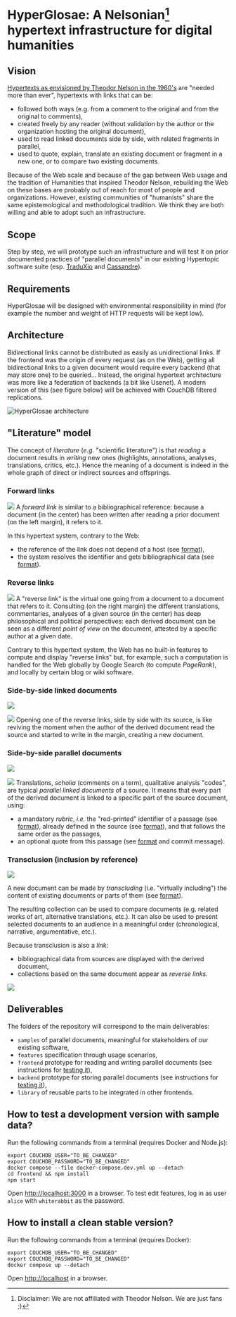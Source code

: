 # HyperGlosae: A Nelsonian[^1] hypertext infrastructure for digital humanities

## Vision

[Hypertexts as envisioned by Theodor Nelson in the 1960's](https://www.youtube.com/watch?v=hMKy52Intac) are "needed more than ever", hypertexts with links that can be:

- followed both ways (e.g. from a comment to the original and from the original to comments),
- created freely by any reader (without validation by the author or the organization hosting the original document),
- used to read linked documents side by side, with related fragments in parallel,
- used to quote, explain, translate an existing document or fragment in a new one, or to compare two existing documents.

Because of the Web scale and because of the gap between Web usage and the tradition of Humanities that inspired Theodor Nelson, rebuilding the Web on these bases are probably out of reach for most of people and organizations.
However, existing communities of "humanists" share the same epistemological and methodological tradition.
We think they are both willing and able to adopt such an infrastructure.

[^1]: Disclaimer: We are not affiliated with Theodor Nelson. We are just fans ;)

## Scope

Step by step, we will prototype such an infrastructure and will test it on prior documented practices of "parallel documents" in our existing Hypertopic software suite (esp. [TraduXio](https://hypertopic.org/traduxio) and [Cassandre](https://hypertopic.org/cassandre)).

## Requirements

HyperGlosae will be designed with environmental responsibility in mind (for example the number and weight of HTTP requests will be kept low).

## Architecture

Bidirectional links cannot be distributed as easily as unidirectional links.
If the frontend was the origin of every request (as on the Web), getting all bidirectional links to a given document would require every backend (that may store one) to be queried...
Instead, the original hypertext architecture was more like a federation of backends (a bit like Usenet).
A modern version of this (see figure below) will be achieved with CouchDB filtered replications.

![HyperGlosae architecture](./docs/architecture.png "Hypertext architecture, revisited from Nelson (1993:4/62) with current technologies (React and CouchDB).")

## "Literature" model

The concept of *literature* (*e.g.* "scientific literature") is that *reading* a document results in *writing* new ones (highlights, annotations, analyses, translations, critics, etc.).
Hence the meaning of a document is indeed in the whole graph of direct or indirect sources and offsprings.

### Forward links

![](docs/screenshot_translator_forwardlink.png)
A *forward link* is similar to a bibliographical reference: because a document (in the center) has been written after reading a prior document (on the left margin), it refers to it.

In this hypertext system, contrary to the Web:
- the reference of the link does not depend of a host (see [format](https://github.com/Hypertopic/HyperGlosae/blob/47e401e57c62756edfbdedb3172e49f87f18b532/samples/perrault_jamborova.json#L11-L12)),
- the system resolves the identifier and gets bibliographical data (see [format](https://github.com/Hypertopic/HyperGlosae/blob/47e401e57c62756edfbdedb3172e49f87f18b532/samples/perrault_1886.json#L2-L7)).

### Reverse links

![](docs/screenshot_translatior_reverselinks.png)
A "reverse link" is the virtual one going from a document to a document that refers to it.
Consulting (on the right margin) the different translations, commentaries, analyses of a given source (in the center) has deep philosophical and political perspectives: each derived document can be seen as a different *point of view* on the document, attested by a specific author at a given date.

Contrary to this hypertext system, the Web has no built-in features to compute and display "reverse links" but, for example, such a computation is handled for the Web globally by Google Search (to compute *PageRank*), and locally by certain blog or wiki software.

### Side-by-side linked documents

![](docs/screenshot_analyst_picture_whole.png)

![](docs/screenshot_analyst_text_whole.png)
Opening one of the reverse links, side by side with its source, is like reviving the moment when the author of the derived document read the source and started to write in the margin, creating a new document.

### Side-by-side parallel documents

![](docs/screenshot_translator_parallel.png)

![](docs/screenshot_analyst_parallel.png)
Translations, *scholia* (comments on a term), qualitative analysis "codes", are typical *parallel linked documents* of a source.
It means that every part of the derived document is linked to a specific part of the source document, using:
- a mandatory *rubric*, *i.e.* the "red-printed" identifier of a passage (see [format](https://github.com/Hypertopic/HyperGlosae/blob/47e401e57c62756edfbdedb3172e49f87f18b532/samples/perrault_jamborova03.json#L8)), already defined in the source (see [format](https://github.com/Hypertopic/HyperGlosae/blob/47e401e57c62756edfbdedb3172e49f87f18b532/samples/perrault_1886_content.json#L4)), and that follows the same order as the passages,
- an optional quote from this passage (see [format](https://github.com/Hypertopic/HyperGlosae/blob/6a1b4a56dea8d3d0fb2a3de3e49d972c503b3848/samples/inrap_D0.json#L12) and commit message).

### Transclusion (inclusion by reference)

![](docs/screenshot_historian_transclusion_links.png)

A new document can be made by *transcluding* (i.e. "virtually including") the content of existing documents or parts of them (see [format](https://github.com/Hypertopic/HyperGlosae/blob/92a029c3a5e636769243d571ef977a5505e5a7b3/samples/revelation_stars.json#L9-L19)).

The resulting collection can be used to compare documents (e.g. related works of art, alternative translations, etc.).
It can also be used to present selected documents to an audience in a meaningful order (chronological, narrative, argumentative, etc.).

Because transclusion is also a *link*:
- bibliographical data from sources are displayed with the derived document,
- collections based on the same document appear as *reverse links*.

![](docs/screenshot_historian_transclusion_reverselinks.png)

## Deliverables

The folders of the repository will correspond to the main deliverables:

- `samples` of parallel documents, meaningful for stakeholders of our existing software,
- `features` specification through usage scenarios,
- `frontend` prototype for reading and writing parallel documents (see instructions for [testing it](./frontend/CONTRIBUTING.md)),
- `backend` prototype for storing parallel documents (see instructions for [testing it](./backend/CONTRIBUTING.md)),
- `library` of reusable parts to be integrated in other frontends.

## How to test a development version with sample data?

Run the following commands from a terminal (requires Docker and Node.js):

```shell
export COUCHDB_USER="TO_BE_CHANGED"
export COUCHDB_PASSWORD="TO_BE_CHANGED"
docker compose --file docker-compose.dev.yml up --detach
cd frontend && npm install
npm start
```

Open <http://localhost:3000> in a browser.
To test edit features, log in as user `alice` with `whiterabbit` as the password.

## How to install a clean stable version?

Run the following commands from a terminal (requires Docker):

```shell
export COUCHDB_USER="TO_BE_CHANGED"
export COUCHDB_PASSWORD="TO_BE_CHANGED"
docker compose up --detach
```

Open <http://localhost> in a browser.

